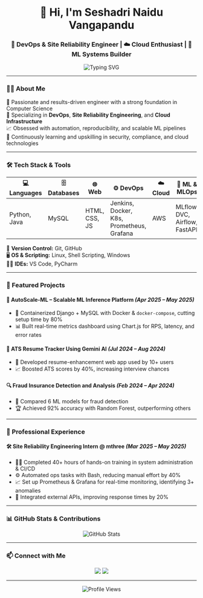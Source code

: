 <h1 align="center">👋 Hi, I'm Seshadri Naidu Vangapandu</h1>
<h3 align="center">🚀 DevOps & Site Reliability Engineer | ☁️ Cloud Enthusiast | 🤖 ML Systems Builder</h3>

<p align="center">
  <img src="https://readme-typing-svg.demolab.com?font=Fira+Code&size=22&pause=1000&color=F75C7E&center=true&vCenter=true&width=435&lines=Building+Scalable+Systems;Automating+Everything;Monitoring+with+Precision;Learning+Relentlessly" alt="Typing SVG" />
</p>

---

### 👨‍💻 About Me

🎯 Passionate and results-driven engineer with a strong foundation in Computer Science  
🔧 Specializing in **DevOps**, **Site Reliability Engineering**, and **Cloud Infrastructure**  
📈 Obsessed with automation, reproducibility, and scalable ML pipelines  
🌱 Continuously learning and upskilling in security, compliance, and cloud technologies

---

### 🛠️ Tech Stack & Tools

| 💻 Languages | 🗄️ Databases | 🌐 Web | ⚙️ DevOps | ☁️ Cloud | 🧠 ML & MLOps |
|-------------|--------------|--------|-----------|----------|----------------|
| Python, Java | MySQL | HTML, CSS, JS | Jenkins, Docker, K8s, Prometheus, Grafana | AWS | MLflow, DVC, Airflow, FastAPI |

🧰 **Version Control:** Git, GitHub  
🖥️ **OS & Scripting:** Linux, Shell Scripting, Windows  
🧑‍💻 **IDEs:** VS Code, PyCharm

---

### 🚀 Featured Projects

#### 🧠 **AutoScale-ML – Scalable ML Inference Platform** *(Apr 2025 – May 2025)*  
- 🐳 Containerized Django + MySQL with Docker & `docker-compose`, cutting setup time by 80%  
- 📊 Built real-time metrics dashboard using Chart.js for RPS, latency, and error rates

#### 📄 **ATS Resume Tracker Using Gemini AI** *(Jul 2024 – Aug 2024)*  
- 🤖 Developed resume-enhancement web app used by 10+ users  
- 📈 Boosted ATS scores by 40%, increasing interview chances

#### 🔍 **Fraud Insurance Detection and Analysis** *(Feb 2024 – Apr 2024)*  
- 🧪 Compared 6 ML models for fraud detection  
- 🏆 Achieved 92% accuracy with Random Forest, outperforming others

---

### 💼 Professional Experience

#### 🛠️ **Site Reliability Engineering Intern @ mthree** *(Mar 2025 – May 2025)*  
- 🧑‍💻 Completed 40+ hours of hands-on training in system administration & CI/CD  
- ⚙️ Automated ops tasks with Bash, reducing manual effort by 40%  
- 📈 Set up Prometheus & Grafana for real-time monitoring, identifying 3+ anomalies  
- 🔗 Integrated external APIs, improving response times by 20%

---

### 📊 GitHub Stats & Contributions

<p align="center">
  <img src="https://github-readme-stats.vercel.app/api?username=SeshadriNaidu&show_icons=true&theme=radical" alt="GitHub Stats" />
</p>

---

### 📫 Connect with Me

<p align="center">
  <a href="mailto:seshuvangapandu@gmail.com"><img src="https://img.shields.io/badge/Email-D14836?style=for-the-badge&logo=gmail&logoColor=white"/></a>
  <a href="https://www.linkedin.com/in/Seshadri"><img src="https://img.shields.io/badge/LinkedIn-0077B5?style=for-the-badge&logo=linkedin&logoColor=white"/></a>
</p>

---

<p align="center">
  <img src="https://komarev.com/ghpvc/?username=SeshadriNaidu&label=Profile+Views&color=blue&style=flat" alt="Profile Views" />
</p>
